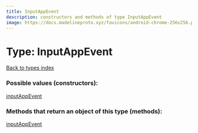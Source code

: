 ```yaml
---
title: InputAppEvent
description: constructors and methods of type InputAppEvent
image: https://docs.madelineproto.xyz/favicons/android-chrome-256x256.png
---
```

# Type: InputAppEvent
[Back to types index](index.md)



### Possible values (constructors):

[inputAppEvent](../constructors/inputAppEvent.md)  



### Methods that return an object of this type (methods):



[inputAppEvent](../constructors/inputAppEvent.md)  

